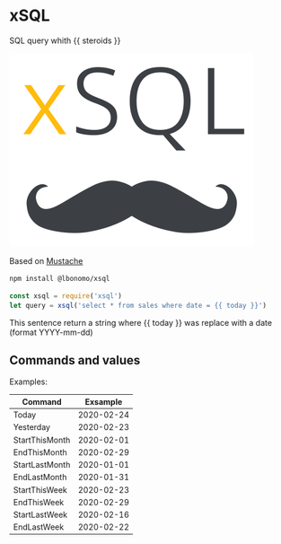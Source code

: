 # xSQL
SQL query whith {{ steroids }}

![logo](./mustache.svg)

Based on [Mustache](https://www.npmjs.com/package/mustache)

```bash
npm install @lbonomo/xsql
```

```javascript
const xsql = require('xsql')
let query = xsql('select * from sales where date = {{ today }}')
```
This sentence return a string where {{ today }} was replace with a date (format YYYY-mm-dd)

## Commands and values
Examples:

| Command        | Exsample   |
|----------------|------------|
| Today          | 2020-02-24 |
| Yesterday      | 2020-02-23 |
| StartThisMonth | 2020-02-01 |
| EndThisMonth   | 2020-02-29 |
| StartLastMonth | 2020-01-01 |
| EndLastMonth   | 2020-01-31 |
| StartThisWeek  | 2020-02-23 |
| EndThisWeek    | 2020-02-29 |
| StartLastWeek  | 2020-02-16 |
| EndLastWeek    | 2020-02-22 |
